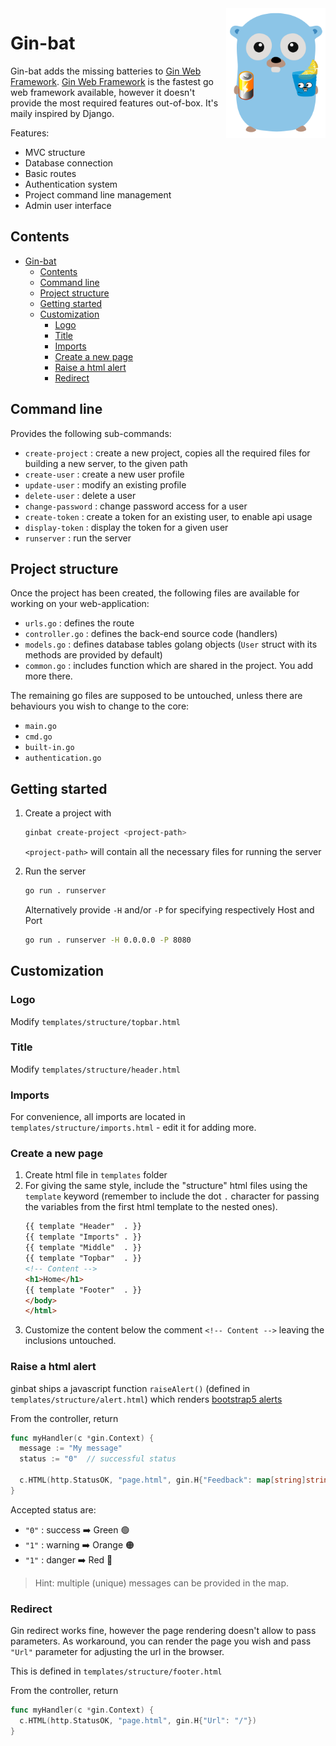 <img align="right" width="159px" src="https://raw.githubusercontent.com/dartie/gin-bat/master/logo.svg" width="360">

<!--
<p align="center">
    <a href="https://go.dev/"><img src="https://pkg.go.dev/badge/github.com/dartie/gin-bat" alt="PkgGoDev"></a>
</p>
-->

# Gin-bat

Gin-bat adds the missing batteries to [Gin Web Framework](https://github.com/gin-gonic/gin).
[Gin Web Framework](https://github.com/gin-gonic/gin) is the fastest go web framework available, however it doesn't provide the most required features out-of-box. It's maily inspired by Django.

Features:
* MVC structure
* Database connection
* Basic routes
* Authentication system
* Project command line management
* Admin user interface

## Contents
- [Gin-bat](#gin-bat)
  - [Contents](#contents)
  - [Command line](#command-line)
  - [Project structure](#project-structure)
  - [Getting started](#getting-started)
  - [Customization](#customization)
    - [Logo](#logo)
    - [Title](#title)
    - [Imports](#imports)
    - [Create a new page](#create-a-new-page)
    - [Raise a html alert](#raise-a-html-alert)
    - [Redirect](#redirect)

## Command line
Provides the following sub-commands:

* `create-project` : create a new project, copies all the required files for building a new server, to the given path
* `create-user` : create a new user profile
* `update-user` : modify an existing profile
* `delete-user` : delete a user
* `change-password` : change password access for a user
* `create-token` : create a token for an existing user, to enable api usage
* `display-token` : display the token for a given user
* `runserver` : run the server

## Project structure
Once the project has been created, the following files are available for working on your web-application:

* `urls.go` : defines the route
* `controller.go` : defines the back-end source code (handlers)
* `models.go` : defines database tables golang objects (`User` struct with its methods are provided by default)
* `common.go` : includes function which are shared in the project. You add more there.

The remaining go files are supposed to be untouched, unless there are behaviours you wish to change to the core:
* `main.go`
* `cmd.go`
* `built-in.go`
* `authentication.go`


## Getting started
1. Create a project with
    ```bash
    ginbat create-project <project-path>
    ```
    
    `<project-path>` will contain all the necessary files for running the server

1. Run the server
    ```bash
    go run . runserver 
    ```

    Alternatively provide `-H` and/or `-P` for specifying respectively Host and Port

    ```bash
    go run . runserver -H 0.0.0.0 -P 8080
    ```


## Customization

### Logo
Modify  `templates/structure/topbar.html`

### Title
Modify  `templates/structure/header.html`

### Imports
For convenience, all imports are located in `templates/structure/imports.html` - edit it for adding more.

### Create a new page
1. Create html file in `templates` folder
1. For giving the same style, include the "structure" html files using the `template` keyword (remember to include the dot `.` character for passing the variables from the first html template to the nested ones).
    ```html
    {{ template "Header"  . }}
    {{ template "Imports" . }}
    {{ template "Middle"  . }}
    {{ template "Topbar"  . }}
    <!-- Content -->
    <h1>Home</h1>
    {{ template "Footer"  . }}
    </body>
    </html>
    ```
1. Customize the content below the comment `<!-- Content -->` leaving the inclusions untouched.

### Raise a html alert
ginbat ships a javascript function `raiseAlert()` (defined in `templates/structure/alert.html`) which renders [bootstrap5 alerts](https://getbootstrap.com/docs/5.2/components/alerts/)

From the controller, return
```go
func myHandler(c *gin.Context) {
  message := "My message"
  status := "0"  // successful status

  c.HTML(http.StatusOK, "page.html", gin.H{"Feedback": map[string]string{message: status}})
}
```

Accepted status are:
* `"0"` : success :arrow_right: Green :green_circle:
* `"1"` : warning :arrow_right: Orange :orange_circle:
* `"1"` : danger :arrow_right: Red :red_circle:

> Hint: multiple (unique) messages can be provided in the map.

### Redirect
Gin redirect works fine, however the page rendering doesn't allow to pass parameters. As workaround, you can render the page you wish and pass `"Url"` parameter for adjusting the url in the browser.

This is defined in `templates/structure/footer.html`

From the controller, return
```go
func myHandler(c *gin.Context) {
  c.HTML(http.StatusOK, "page.html", gin.H{"Url": "/"})
}
```
